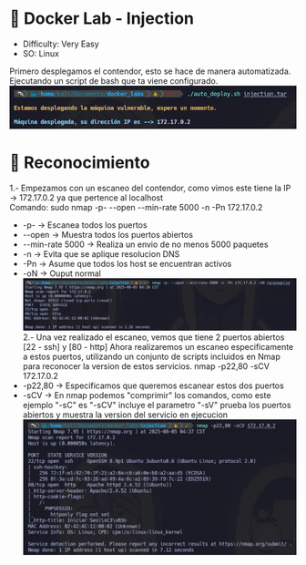 # 🐋 Docker Lab - Injection

- Difficulty: Very Easy
- SO: Linux 

Primero desplegamos el contendor, esto se hace de manera automatizada. Ejecutando un script de bash que ta viene configurado. 
![DespliegueDocker](./images/desplieuge.png)

# 🎯 Reconocimiento 
1.- Empezamos con un escaneo del contendor, como vimos este tiene la IP -> 172.17.0.2 ya que pertence al localhost  
Comando: sudo nmap -p- --open --min-rate 5000 -n -Pn 172.17.0.2 
- -p- -> Escanea todos los puertos
- --open -> Muestra todos los puertos abiertos 
- --min-rate 5000 -> Realiza un envio de no menos 5000 paquetes 
- -n -> Evita que se aplique resolucion DNS
- -Pn -> Asume que todos los host se encuentran activos 
- -oN -> Ouput normal 
![Reconocimiento](./images/reconocimientoNmap.png)
2.- Una vez realizado el escaneo, vemos que tiene 2 puertos abiertos [22 - ssh]  y [80 - http]
  Ahora realizaremos un escaneo especificamente a estos puertos, utilizando un conjunto de scripts incluidos en Nmap para reconocer la version de estos servicios.
  nmap -p22,80 -sCV 172.17.0.2
- -p22,80 -> Especificamos que queremos escanear estos dos puertos
- -sCV -> En nmap podemos "comprimir" los comandos, como este ejemplo "-sC" es "-sCV" incluye el parametro "-sV" prueba los puertos abiertos y muestra la version del servicio en ejecucion
![Servicios](./images/versionesServices.png)
